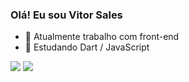 ### Olá! Eu sou Vitor Sales

- 🔭 Atualmente trabalho com front-end
- 🌱 Estudando Dart / JavaScript

<div>
  <img heigth="180em" src="https://github-readme-stats.vercel.app/api?username=vitorsales05&show_icons=true&theme=dracula&include_all_commits=true&count_private=true"/>
  <img heigth="180em" src="https://github-readme-stats.vercel.app/api/top-langs/?username=vitorsales05&layout=compact&langs-count=16&theme=dracula"/>
</div>
